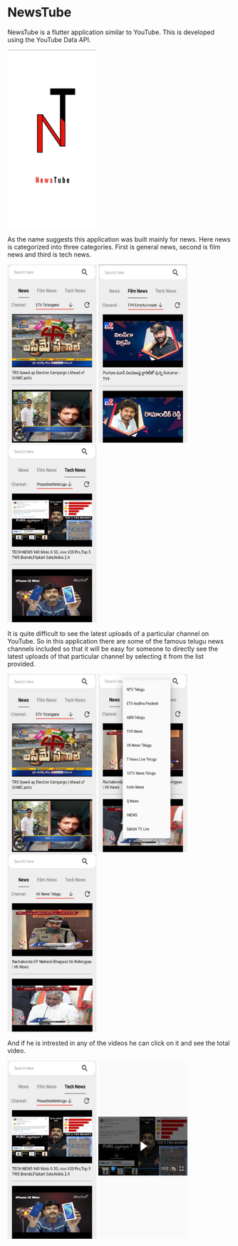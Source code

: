 # NewsTube

NewsTube is a flutter application similar to YouTube. This is developed using the YouTube Data API.

<img src="images/Screenshot-1.jpeg" width="200" height="400">

As the name suggests this application was built mainly for news. Here news is categorized into three categories. First is general news, second is film news and third is tech news.

<img src="images/Screenshot-2.jpeg" width="200" height="400">  <img src="images/Screenshot-5.jpeg" width="200" height="400">  <img src="images/Screenshot-6.jpeg" width="200" height="400">

It is quite difficult to see the latest uploads of a particular channel on YouTube. So in this application there are some of the famous telugu news channels included so that it will be easy for someone to directly see the latest uploads of that particular channel by selecting it from the list provided.

<img src="images/Screenshot-2.jpeg" width="200" height="400">  <img src="images/Screenshot-3.jpeg" width="200" height="400">  <img src="images/Screenshot-4.jpeg" width="200" height="400">

And if he is intrested in any of the videos he can click on it and see the total video.

<img src="images/Screenshot-6.jpeg" width="200" height="400">  <img src="images/Screenshot-7.jpeg" width="200" height="400">


